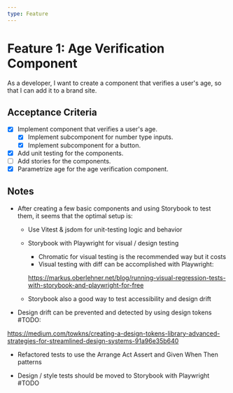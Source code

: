 ```yaml
---
type: Feature
---
```


# Feature 1: Age Verification Component

As a developer, I want to create a component that verifies a user's age, so that I can add it to a brand site.

## Acceptance Criteria

- [x] Implement component that verifies a user's age.
    - [x] Implement subcomponent for number type inputs.
    - [x] Implement subcomponent for a button.
- [x] Add unit testing for the components.
- [ ] Add stories for the components.
- [x] Parametrize age for the age verification component.

## Notes

- After creating a few basic components and using Storybook to test them, it seems that the optimal setup is:
    - Use Vitest & jsdom for unit-testing logic and behavior
    - Storybook with Playwright for visual / design testing
        
        - Chromatic for visual testing is the recommended way but it costs
        - Visual testing with diff can be accomplished with Playwright: 
        
        https://markus.oberlehner.net/blog/running-visual-regression-tests-with-storybook-and-playwright-for-free
    
    - Storybook also a good way to test accessibility and design drift
- Design drift can be prevented and detected by using design tokens #TODO:

https://medium.com/towkns/creating-a-design-tokens-library-advanced-strategies-for-streamlined-design-systems-91a96e35b640

- Refactored tests to use the Arrange Act Assert and Given When Then patterns

- Design / style tests should be moved to Storybook with Playwright #TODO


